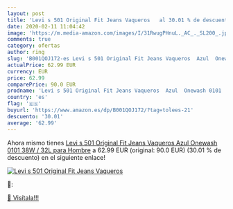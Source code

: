 ```yaml
---
layout: post
title: 'Levi s 501 Original Fit Jeans Vaqueros   al 30.01 % de descuento'
date: 2020-02-11 11:04:42
image: 'https://m.media-amazon.com/images/I/31RwugPHnuL._AC_._SL200_.jpg'
comments: true
category: ofertas
author: ring
slug: 'B001QOJ172-es Levi s 501 Original Fit Jeans Vaqueros  Azul  Onewash 0101   38W / 32L para Hombre'
actualPrice: 62.99 EUR
currency: EUR
price: 62.99
comparePrice: 90.0 EUR
prodname: 'Levi s 501 Original Fit Jeans Vaqueros  Azul  Onewash 0101   38W / 32L para Hombre'
country: 'es'
flag: '🇪🇸'
buyurl: 'https://www.amazon.es/dp/B001QOJ172/?tag=tolees-21'
descuento: '30.01'
average: '62.99'
---
```


Ahora mismo tienes [Levi s 501 Original Fit Jeans Vaqueros  Azul  Onewash 0101   38W / 32L para Hombre](https://www.amazon.es/dp/B001QOJ172/?tag=tolees-21) a 62.99 EUR (original: 90.0 EUR) (30.01 %  de descuento) en el siguiente enlace!

[![Levi s 501 Original Fit Jeans Vaqueros  ](https://m.media-amazon.com/images/I/31RwugPHnuL._AC_._SL200_.jpg)](https://www.amazon.es/dp/B001QOJ172/?tag=tolees-21)

🔎:


[🛒 Visítala!!!](https://www.amazon.es/dp/B001QOJ172/?tag=tolees-21)
